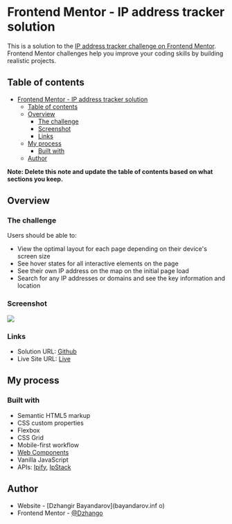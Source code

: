 # Frontend Mentor - IP address tracker solution

This is a solution to the [IP address tracker challenge on Frontend Mentor](https://www.frontendmentor.io/challenges/ip-address-tracker-I8-0yYAH0). Frontend Mentor challenges help you improve your coding skills by building realistic projects. 

## Table of contents

- [Frontend Mentor - IP address tracker solution](#frontend-mentor---ip-address-tracker-solution)
  - [Table of contents](#table-of-contents)
  - [Overview](#overview)
    - [The challenge](#the-challenge)
    - [Screenshot](#screenshot)
    - [Links](#links)
  - [My process](#my-process)
    - [Built with](#built-with)
  - [Author](#author)

**Note: Delete this note and update the table of contents based on what sections you keep.**

## Overview

### The challenge

Users should be able to:

- View the optimal layout for each page depending on their device's screen size
- See hover states for all interactive elements on the page
- See their own IP address on the map on the initial page load
- Search for any IP addresses or domains and see the key information and location

### Screenshot

![](./images/screenshot.png)

### Links

- Solution URL: [Github](https://github.com/Dzhango/IP-address-tracker)
- Live Site URL: [Live](https://dzhango.github.io/IP-address-tracker/)

## My process

### Built with

- Semantic HTML5 markup
- CSS custom properties
- Flexbox
- CSS Grid
- Mobile-first workflow
- [Web Components](https://developer.mozilla.org/en-US/docs/Web/API/Web_components) 
- Vanilla JavaScript
- APIs: [Ipify](https://www.ipify.org/), [IpStack](https://ipstack.com/)

## Author

- Website - [Dzhangir Bayandarov](bayandarov.inf o)
- Frontend Mentor - [@Dzhango](https://www.frontendmentor.io/profile/yourusername)
